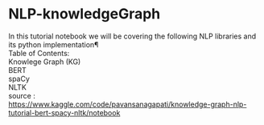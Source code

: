 # NLP-knowledgeGraph
In this tutorial notebook we will be covering the following NLP libraries and its python implementation¶</br>
Table of Contents:</br>
    Knowlege Graph (KG)</br>
    BERT </br>
    spaCy </br>
    NLTK </br>
source : </br>
https://www.kaggle.com/code/pavansanagapati/knowledge-graph-nlp-tutorial-bert-spacy-nltk/notebook</br>
